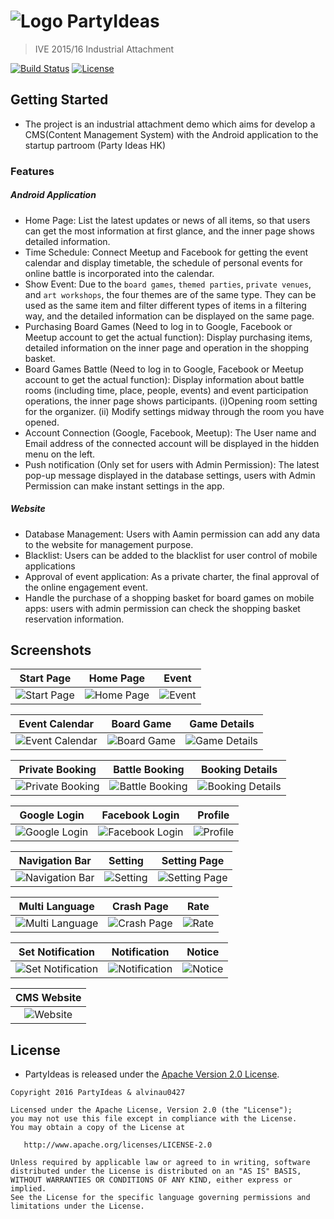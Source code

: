 # ![Logo](https://github.com/alvinau0427/PartyIdeas/blob/master/doc/img_logo.png) PartyIdeas

> IVE 2015/16 Industrial Attachment

[![Build Status](https://travis-ci.com/alvinau0427/PartyIdeas.svg?branch=master)](https://travis-ci.org/alvinau0427/PartyIdeas)
[![License](https://img.shields.io/badge/License-Apache%202.0-blue.svg)](LICENSE)

## Getting Started
- The project is an industrial attachment demo which aims for develop a CMS(Content Management System) with the Android application to the startup partroom (Party Ideas HK)

### Features
##### Android Application
- Home Page: List the latest updates or news of all items, so that users can get the most information at first glance, and the inner page shows detailed information.
- Time Schedule: Connect Meetup and Facebook for getting the event calendar and display timetable, the schedule of personal events for online battle is incorporated into the calendar.
- Show Event: Due to the `board games`, `themed parties`, `private venues`, and `art workshops`, the four themes are of the same type. They can be used as the same item and filter different types of items in a filtering way, and the detailed information can be displayed on the same page.
- Purchasing Board Games (Need to log in to Google, Facebook or Meetup account to get the actual function): Display purchasing items, detailed information on the inner page and operation in the shopping basket.
- Board Games Battle (Need to log in to Google, Facebook or Meetup account to get the actual function): Display information about battle rooms (including time, place, people, events) and event participation operations, the inner page shows participants. (i)Opening room setting for the organizer.  (ii) Modify settings midway through the room you have opened.
- Account Connection (Google, Facebook, Meetup): The User name and Email address of the connected account will be displayed in the hidden menu on the left. 
- Push notification (Only set for users with Admin Permission): The latest pop-up message displayed in the database settings, users with Admin Permission can make instant settings in the app.

##### Website
- Database Management: Users with Aamin permission can add any data to the website for management purpose.
- Blacklist: Users can be added to the blacklist for user control of mobile applications
- Approval of event application: As a private charter, the final approval of the online engagement event.
- Handle the purchase of a shopping basket for board games on mobile apps: users with admin permission can check the shopping basket reservation information.

## Screenshots
| Start Page     | Home Page    | Event     |
| :-------------: | :-------------: | :-------------: |
| ![Start Page](./demo/img_start.png) | ![Home Page](./demo/img_home.png) | ![Event](./demo/img_event.png) |

| Event Calendar     | Board Game     | Game Details     |
| :-------------: | :-------------: | :-------------: |
| ![Event Calendar](./demo/img_event_calendar.png) | ![Board Game](./demo/img_boardgame.png) | ![Game Details](./demo/img_boardgame_detail.png) |

| Private Booking     | Battle Booking    | Booking Details     |
| :-------------: | :-------------: | :-------------: |
| ![Private Booking](./demo/img_private_booking.png) | ![Battle Booking](./demo/img_batte_1.png) | ![Booking Details](./demo/img_batte_2.png) |

| Google Login     | Facebook Login    | Profile     |
| :-------------: | :-------------: | :-------------: |
| ![Google Login](./demo/img_google_login.png) | ![Facebook Login](./demo/img_facebook_login.png) | ![Profile](./demo/img_profile.png) |

| Navigation Bar     | Setting    | Setting Page     |
| :-------------: | :-------------: | :-------------: |
| ![Navigation Bar](./demo/img_navigation.png) | ![Setting](./demo/img_setting_1.png) | ![Setting Page](./demo/img_setting_2.png) |

| Multi Language     | Crash Page    | Rate     |
| :-------------: | :-------------: | :-------------: |
| ![Multi Language](./demo/img_lang.png) | ![Crash Page](./demo/img_crash.png) | ![Rate](./demo/img_rate.png) |

| Set Notification    | Notification    | Notice     |
| :-------------: | :-------------: | :-------------: |
| ![Set Notification](./demo/img_set_notification.png) | ![Notification](./demo/img_notification.png) | ![Notice](./demo/img_notice.png) |

| CMS Website     |
| :-------------: |
| ![Website](./demo/img_web_demo.gif) |

## License
- PartyIdeas is released under the [Apache Version 2.0 License](http://www.apache.org/licenses/LICENSE-2.0.html).
```
Copyright 2016 PartyIdeas & alvinau0427

Licensed under the Apache License, Version 2.0 (the "License");
you may not use this file except in compliance with the License.
You may obtain a copy of the License at

   http://www.apache.org/licenses/LICENSE-2.0

Unless required by applicable law or agreed to in writing, software
distributed under the License is distributed on an "AS IS" BASIS,
WITHOUT WARRANTIES OR CONDITIONS OF ANY KIND, either express or implied.
See the License for the specific language governing permissions and
limitations under the License.
```
